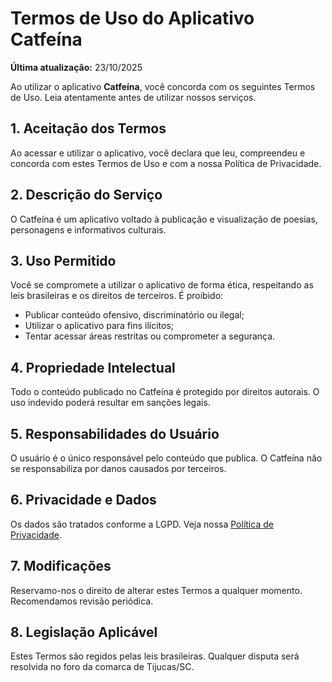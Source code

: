 # Termos de Uso do Aplicativo Catfeína

**Última atualização:** 23/10/2025

Ao utilizar o aplicativo **Catfeína**, você concorda com os seguintes Termos de Uso. Leia atentamente antes de utilizar nossos serviços.

## 1. Aceitação dos Termos

Ao acessar e utilizar o aplicativo, você declara que leu, compreendeu e concorda com estes Termos de Uso e com a nossa Política de Privacidade.

## 2. Descrição do Serviço

O Catfeína é um aplicativo voltado à publicação e visualização de poesias, personagens e informativos culturais.

## 3. Uso Permitido

Você se compromete a utilizar o aplicativo de forma ética, respeitando as leis brasileiras e os direitos de terceiros. É proibido:

- Publicar conteúdo ofensivo, discriminatório ou ilegal;
- Utilizar o aplicativo para fins ilícitos;
- Tentar acessar áreas restritas ou comprometer a segurança.

## 4. Propriedade Intelectual

Todo o conteúdo publicado no Catfeína é protegido por direitos autorais. O uso indevido poderá resultar em sanções legais.

## 5. Responsabilidades do Usuário

O usuário é o único responsável pelo conteúdo que publica. O Catfeína não se responsabiliza por danos causados por terceiros.

## 6. Privacidade e Dados

Os dados são tratados conforme a LGPD. Veja nossa [Política de Privacidade](politica_privacidade.md).

## 7. Modificações

Reservamo-nos o direito de alterar estes Termos a qualquer momento. Recomendamos revisão periódica.

## 8. Legislação Aplicável

Estes Termos são regidos pelas leis brasileiras. Qualquer disputa será resolvida no foro da comarca de Tijucas/SC.
